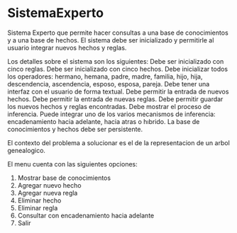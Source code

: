# SistemaExperto
Sistema Experto que permite hacer consultas a una base de conocimientos y a una base de hechos.
El sistema debe ser inicializado y permitirle al usuario integrar nuevos hechos y reglas.

Los detalles sobre el sistema son los siguientes:
  Debe ser inicializado con cinco reglas.
  Debe ser inicializado con cinco hechos.
  Debe inicializar todos los operadores: hermano, hemana, padre, madre, familia, hijo, hija, descendencia, ascendencia, esposo, esposa, pareja.
  Debe tener una interfaz con el usuario de forma textual.
  Debe permitir la entrada de nuevos hechos.
  Debe permitir la entrada de nuevas reglas.
  Debe permitir guardar los nuevos hechos y reglas encontradas.
  Debe mostrar el proceso de inferencia.
  Puede integrar uno de los varios mecanismos de inferencia: encadenamiento hacia adelante, hacia atras o hıbrido.
  La base de conocimientos y hechos debe ser persistente.

El contexto del problema a solucionar es el de la representacion de un  arbol genealogico.

El menu cuenta con las siguientes opciones:
  1. Mostrar base de conocimientos
  2. Agregar nuevo hecho
  3. Agregar nueva regla
  4. Eliminar hecho
  5. Eliminar regla
  6. Consultar con encadenamiento hacia adelante
  7. Salir
